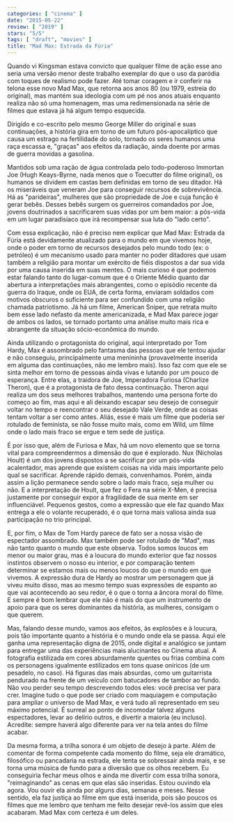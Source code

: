 ```yaml
---
categories: [ "cinema" ]
date: "2015-05-22"
review: [ "2019" ]
stars: "5/5"
tags: [ "draft", "movies" ]
title: "Mad Max: Estrada da Fúria"
---
```

Quando vi Kingsman estava convicto que qualquer filme de ação esse
ano seria uma versão menor deste trabalho exemplar do que o uso da
paródia com toques de realismo pode fazer. Até tomar coragem e ir
conferir na telona esse novo Mad Max, que retorna aos anos 80 (ou 1979,
estreia do original), mas mantém sua ideologia com um pé nos anos
atuais enquanto realiza não só uma homenagem, mas uma redimensionada
na série de filmes que estava já há algum tempo esquecida.

Dirigido e co-escrito pelo mesmo George Miller do original e suas
continuações, a história gira em torno de um futuro pós-apocalíptico
que causa um estrago na fertilidade do solo, tornado os seres humanos
uma raça escassa e, "graças" aos efeitos da radiação, ainda doente
por armas de guerra movidas a gasolina.

Mantidos sob uma ração de água controlada pelo todo-poderoso Immortan
Joe (Hugh Keays-Byrne, nada menos que o Toecutter do filme original), os
humanos se dividem em castas bem definidas em torno de seu ditador. Há os
miseráveis que veneram Joe para conseguir recursos de sobrevivência. Há
as "parideiras", mulheres que são propriedade de Joe e cuja função
é gerar bebês. Desses bebês surgem os guerreiros comandados por Joe,
jovens doutrinados a sacrificarem suas vidas por um bem maior: a pós-vida
em um lugar paradisíaco que irá recompensar sua luta do "lado certo".

Com essa explicação, não é preciso nem explicar que Mad Max: Estrada
da Fúria está devidamente atualizado para o mundo em que vivemos
hoje, onde o poder em torno de recursos desejados pelo mundo todo (ex:
o petróleo) é um mecanismo usado para manter no poder ditadores que
usam também a religião para montar um exército de fiéis dispostos
a dar sua vida por uma causa inserida em suas mentes. O mais curioso
é que podemos estar falando tanto do lugar-comum que é o Oriente
Médio quanto dar abertura a interpretações mais abrangentes, como
o episódio recente da guerra do Iraque, onde os EUA, de certa forma,
enviaram soldados com motivos obscuros o suficiente para ser confundido
com uma religião chamada patriotismo. Já há um filme, American Sniper,
que retrata muito bem esse lado nefasto da mente americanizada, e Mad
Max parece jogar de ambos os lados, se tornado portanto uma análise
muito mais rica e abrangente da situação sócio-econômica do mundo.

Ainda utilizando o protagonista do original, aqui interpretado por Tom
Hardy, Max é assombrado pelo fantasma das pessoas que ele tentou ajudar
e não conseguiu, principalmente uma menininha (provavelmente inserida em
alguma das continuações, não me lembro mais). Isso faz com que ele se
sinta melhor em torno de pessoas ainda vivas e lutando por um pouco de
esperança. Entre elas, a traidora de Joe, Imperadora Furiosa (Charlize
Theron), que é a protagonista de fato dessa continuação. Theron aqui
realiza um dos seus melhores trabalhos, mantendo uma persona forte do
começo ao fim, mas aqui e ali deixando escapar seu desejo de conseguir
voltar no tempo e reencontrar o seu desejado Vale Verde, onde as coisas
tentam voltar a ser como antes. Aliás, esse é mais um filme que poderia
ser rotulado de feminista, se não fosse muito mais, como em Wild,
um filme onde o lado mais fraco se ergue e tem sede de justiça.

É por isso que, além de Furiosa e Max, há um novo elemento que se torna
vital para compreendermos a dimensão do que é explorado. Nux (Nicholas
Hoult) é um dos jovens dispostos a se sacrificar por um pós-vida
acalentador, mas aprende que existem coisas na vida mais importante
pelo qual se sacrificar. Aprende rápido demais, convenhamos. Porém,
ainda assim a lição permanece sendo sobre o lado mais fraco, seja
mulher ou não. E a interpretação de Hoult, que fez o Fera na série
X-Men, é precisa justamente por conseguir expor a fragilidade de sua
mente em ser influenciável. Pequenos gestos, como a expressão que ele
faz quando Max entrega a ele o volante recuperado, é o que torna mais
valiosa ainda sua participação no trio principal.

E, por fim, o Max de Tom Hardy parece de fato ser a nossa visão de
espectador assombrado. Max também pode ser rotulado de "Mad", mas não
tanto quanto o mundo que este observa. Todos somos loucos em menor ou
maior grau, mas é a loucura do mundo exterior que faz nossos instintos
observem o nosso eu interior, e por comparação tentem determinar se
estamos mais ou menos loucos do que o mundo em que vivemos. A expressão
dura de Hardy ao mostrar um personagem que já viveu muito disso, mas
ao mesmo tempo suas expressões de espanto ao que vai acontecendo ao
seu redor, é o que o torna a âncora moral do filme. E sempre é bom
lembrar que ele não é mais do que um instrumento de apoio para que os
seres dominantes da história, as mulheres, consigam o que querem.

Mas, falando desse mundo, vamos aos efeitos, às explosões e à loucura,
pois tão importante quanto a história é o mundo onde ela se passa. Aqui
ele ganha uma representação digna de 2015, onde digital e analógico
se juntam para entregar uma das experiências mais alucinantes no
Cinema atual. A fotografia estilizada em cores absurdamente quentes ou
frias combina com os personagens igualmente estilizados em tons quase
oníricos (de um pesadelo, no caso). Há figuras das mais absurdas,
como um guitarrista pendurado na frente de um veículo com batucadores
de tambor ao fundo. Não vou perder seu tempo descrevendo todos eles:
você precisa ver para crer. Imagine tudo o que pode ser criado com
maquiagem e computação para ampliar o universo de Mad Max, e verá
tudo ali representado em seu máximo potencial. É surreal ao ponto
de incomodar talvez alguns espectadores, levar ao delírio outros, e
divertir a maioria (eu incluso). Acredite: sempre haverá algo diferente
para ver na tela antes do filme acabar.

Da mesma forma, a trilha sonora é um objeto de desejo à parte. Além de
comentar de forma competente cada momento do filme, seja ele dramático,
filosófico ou pancadaria na estrada, ele tenta se sobressair ainda mais,
e se torna uma música de fundo para a diversão que os olhos recebem. Eu
conseguiria fechar meus olhos e ainda me divertir com essa trilha sonora,
"reimaginando" as cenas em que elas são inseridas. Estou ouvindo ela
agora. Vou ouvir ela ainda por alguns dias, semanas e meses. Nesse
sentido, ela faz justiça ao filme em que está inserida, pois são
poucos os filmes que me lembro que tenham me feito desejar revê-los
assim que eles acabaram. Mad Max com certeza é um deles.
